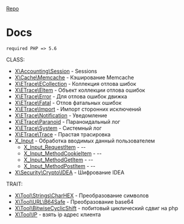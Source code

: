 [Repo](/README.md)
# Docs

    required PHP => 5.6 

CLASS:
* [X\Accounting\Session](/.doc/Accounting/Session.md) - Sessions
* [X\Cache\Memcache](/.doc/Cache/Memcache.md) - Кэширование Memcache
* [X\ETrace\ECollection](/.doc/ETrace/ECollection.md) - Коллекция отлова шибок
* [X\ETrace\EItem](/.doc/ETrace/EItem.md) - Объект коллекции отлова ошибок
* [X\ETrace\Error](/.doc/ETrace/Error.md) - Для отлова ошибок движка
* [X\ETrace\Fatal](/.doc/ETrace/Fatal.md) - Отлов фатальных ошибок
* [X\ETrace\Import](/.doc/ETrace/Import.md) - Импорт сторонних исключений
* [X\ETrace\Notification](/.doc/ETrace/Notification.md) - Уведомление
* [X\ETrace\Paranoid](/.doc/ETrace/Paranoid.md) - Параноидальный лог
* [X\ETrace\System](/.doc/ETrace/System.md) - Системный лог
* [X\ETrace\Trace](/.doc/ETrace/Trace.md) - Прастая трасировка
* [X_Input](Input.md) - Обработка вводимых данный пользователем
    * [X_Input_RequestItem](/.doc/Input/RequestItem.md) - --
    * [X_Input_MethodCookieItem](/.doc/Input/MethodCookieItem.md) - --
    * [X_Input_MethodGetItem](/.doc/Input/MethodGetItem.md) - --
    * [X_Input_MethodPostItem](/.doc/Input/MethodPostItem.md) - --
* [X\Security\Crypto\IDEA](/.doc/Security/Crypto/IDEA.md) - Шифрование IDEA

TRAIT:
* [X\Tool\Strings\CharHEX](/.doc/Tool/Strings/CharHEX.md) - Преобразование символов
* [X\Tool\URL\B64Safe](/.doc/Tool/URL/B64Safe.md) - Преобразование base64
* [X\Tool\BitwiseCyclicShift](/.doc/Tool/BitwiseCyclicShift.md) - побитовый циклический сдвиг на php
* [X\Tool\IP](/.doc/Tool/IP.md) - взять ip адрес клиента